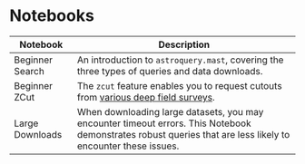 # Notebooks

| Notebook        | Description                                                                                                                                                  |
|-----------------|--------------------------------------------------------------------------------------------------------------------------------------------------------------|
| Beginner Search | An introduction to `astroquery.mast`, covering the three types of queries and data downloads.                                                                |
| Beginner ZCut   | The `zcut` feature enables you to request cutouts from [various deep field surveys](https://mast.stsci.edu/zcut/).                                           |
| Large Downloads | When downloading large datasets, you may encounter timeout errors. This Notebook demonstrates robust queries that are less likely to encounter these issues. |

